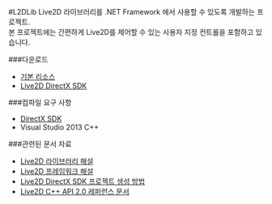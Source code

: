 #L2DLib
Live2D 라이브러리를 .NET Framework 에서 사용할 수 있도록 개발하는 프로젝트.  
본 프로젝트에는 간편하게 Live2D를 제어할 수 있는 사용자 지정 컨트롤을 포함하고 있습니다.

###다운로드
* [기본 리소스](https://bitbucket.org/iodesme/l2dlib/downloads/Resources.zip)
* [Live2D DirectX SDK](https://bitbucket.org/iodesme/l2dlib/downloads/Live2D%20DirectX%20SDK.zip)

###컴파일 요구 사항
* [DirectX SDK](https://www.microsoft.com/en-us/download/details.aspx?id=6812)
* Visual Studio 2013 C++

###관련된 문서 자료
* [Live2D 라이브러리 해설](http://sites.cybernoids.jp/cubism2/sdk_tutorial/live2d_library)
* [Live2D 프레임워크 해설](http://sites.cybernoids.jp/cubism2/sdk_tutorial/framework)
* [Live2D DirectX SDK 프로젝트 생성 방법](http://sites.cybernoids.jp/cubism2/sdk_tutorial/platform-setting/directx/createproject)
* [Live2D C++ API 2.0 레퍼런스 문서](http://doc.live2d.com/api/core/cpp2.0e/index.html)